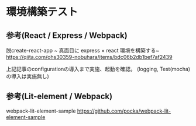# 環境構築テスト
## 参考(React / Express / Webpack)
脱create-react-app ~ 真面目に express × react 環境を構築する~
https://qiita.com/ohs30359-nobuhara/items/bdc06b2db1bef7af2439

上記記事のconfigurationの導入まで実施、起動を確認。
(logging, Test(mocha)の導入は実施無し)

## 参考(Lit-element / Webpack)
webpack-lit-element-sample
https://github.com/pocka/webpack-lit-element-sample
